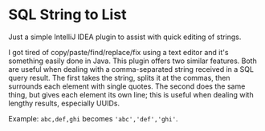 # SQL String to List

Just a simple IntelliJ IDEA plugin to assist with quick editing of strings. 

I got tired of copy/paste/find/replace/fix using a text editor and it's something easily done in Java. 
This plugin offers two similar features. Both are useful when dealing with a comma-separated string 
received in a SQL query result. The first takes the string, splits it at the commas, then surrounds each 
element with single quotes. The second does the same thing, but gives each element its own line; 
this is useful when dealing with lengthy results, especially UUIDs.

Example:
`abc,def,ghi` becomes `'abc','def','ghi'`.